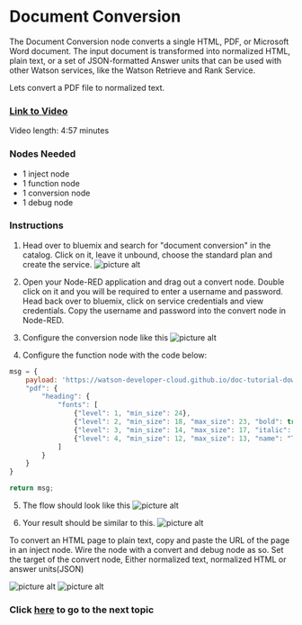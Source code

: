 # Document Conversion

The Document Conversion node converts a single HTML, PDF, or Microsoft Word document. The input document is transformed into normalized HTML, plain text, or a set of JSON-formatted Answer units that can be used with other Watson services, like the Watson Retrieve and Rank Service.

Lets convert a PDF file to normalized text.

### [Link to Video](https://youtu.be/Yj851KqQIfI)

Video length: 4:57 minutes

### Nodes Needed

* 1 inject node
* 1 function node
* 1 conversion node
* 1 debug node

### Instructions

1. Head over to bluemix and search for "document conversion" in the catalog. Click on it, leave it unbound, choose the standard plan and create the service. 
![picture alt](../Chapter%205%20-%20Watson%20%26%20Cognitive%20API%20Nodes/Conversion/images/Service.png "Service")

2. Open your Node-RED application and drag out a convert node. Double click on it and you will be required to enter a username and password. Head back over to bluemix, click on service credentials and view credentials. Copy the username and password into the convert node in Node-RED.

3. Configure the conversion node like this
![picture alt](../Chapter%205%20-%20Watson%20%26%20Cognitive%20API%20Nodes/Conversion/images/Conversion%20Config.png "CConfig")

4. Configure the function node with the code below:
```javascript
msg = {
    payload: 'https://watson-developer-cloud.github.io/doc-tutorial-downloads/document-conversion/sample.pdf?cm_mc_uid=92906461259714997912150&cm_mc_sid_50200000=&cm_mc_sid_52640000=',
    "pdf": {
        "heading": {
            "fonts": [
                {"level": 1, "min_size": 24},
                {"level": 2, "min_size": 18, "max_size": 23, "bold": true},
                {"level": 3, "min_size": 14, "max_size": 17, "italic": false},
                {"level": 4, "min_size": 12, "max_size": 13, "name": "Times New Roman"}
            ]
        }
    }
}

return msg;
```
5. The flow should look like this
![picture alt](../Chapter%205%20-%20Watson%20%26%20Cognitive%20API%20Nodes/Conversion/images/Flow.png "Flow")

6. Your result should be similar to this. 
![picture alt](../Chapter%205%20-%20Watson%20%26%20Cognitive%20API%20Nodes/Conversion/images/PDF%20Result.png "Result")


To convert an HTML page to plain text, copy and paste the URL of the page in an inject node. Wire the node with a convert and debug node as so. Set the target of the convert node, Either normalized text, normalized HTML or answer units(JSON)

![picture alt](../Chapter%205%20-%20Watson%20%26%20Cognitive%20API%20Nodes/Conversion/images/Inject%20Config.png "IConfig") ![picture alt](../Chapter%205%20-%20Watson%20%26%20Cognitive%20API%20Nodes/Conversion/images/HTML%20Result.png "Result") 

### Click [here](../Chapter%205%20-%20Watson%20%26%20Cognitive%20API%20Nodes/Discovery) to go to the next topic
